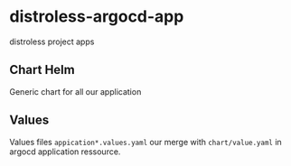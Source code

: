 # distroless-argocd-app
distroless project apps

## Chart Helm 

Generic chart for all our application

## Values

Values files `appication*.values.yaml` our merge with `chart/value.yaml` in argocd application ressource.